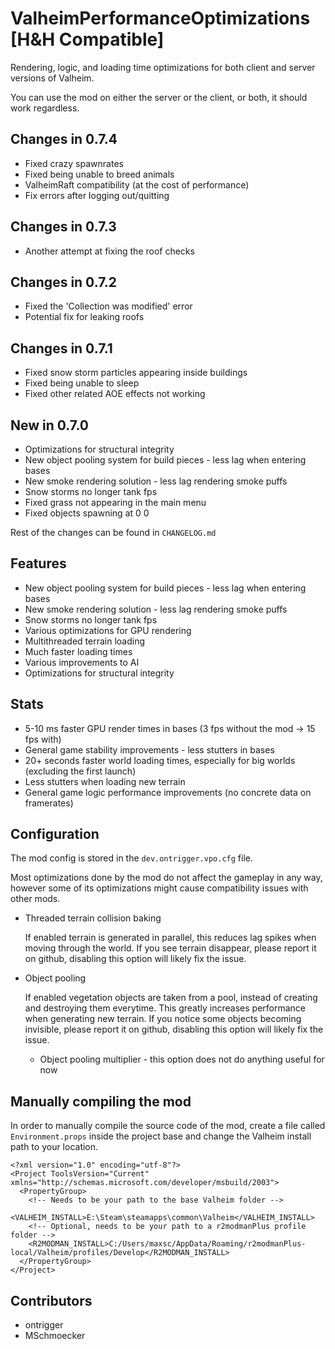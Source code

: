 # ValheimPerformanceOptimizations [H&H Compatible]

Rendering, logic, and loading time optimizations for both client and server versions of Valheim.

You can use the mod on either the server or the client, or both, it should work regardless.


## Changes in 0.7.4

* Fixed crazy spawnrates
* Fixed being unable to breed animals
* ValheimRaft compatibility (at the cost of performance)
* Fix errors after logging out/quitting

## Changes in 0.7.3

* Another attempt at fixing the roof checks

## Changes in 0.7.2

* Fixed the 'Collection was modified' error
* Potential fix for leaking roofs

## Changes in 0.7.1

* Fixed snow storm particles appearing inside buildings
* Fixed being unable to sleep
* Fixed other related AOE effects not working

## New in 0.7.0

* Optimizations for structural integrity
* New object pooling system for build pieces - less lag when entering bases
* New smoke rendering solution - less lag rendering smoke puffs
* Snow storms no longer tank fps
* Fixed grass not appearing in the main menu
* Fixed objects spawning at 0 0

Rest of the changes can be found in `CHANGELOG.md`

## Features

* New object pooling system for build pieces - less lag when entering bases
* New smoke rendering solution - less lag rendering smoke puffs
* Snow storms no longer tank fps
* Various optimizations for GPU rendering
* Multithreaded terrain loading
* Much faster loading times
* Various improvements to AI
* Optimizations for structural integrity

## Stats

* 5-10 ms faster GPU render times in bases (3 fps without the mod -> 15 fps with)
* General game stability improvements - less stutters in bases
* 20+ seconds faster world loading times, especially for big worlds (excluding the first launch)
* Less stutters when loading new terrain  
* General game logic performance improvements (no concrete data on framerates)

## Configuration

The mod config is stored in the `dev.ontrigger.vpo.cfg` file.

Most optimizations done by the mod do not affect the gameplay in any way, 
however some of its optimizations might cause compatibility issues with other mods.

* Threaded terrain collision baking

  If enabled terrain is generated in parallel, this reduces lag spikes when moving through the world. If you see terrain disappear, please report it on github, disabling this option will likely fix the issue.

* Object pooling

  If enabled vegetation objects are taken from a pool, instead of creating and destroying them everytime. This greatly increases performance when generating new terrain. If you notice some objects becoming invisible, please report it on github, disabling this option will likely fix the issue.

  * Object pooling multiplier - this option does not do anything useful for now

## Manually compiling the mod

In order to manually compile the source code of the mod, 
create a file called `Environment.props` inside the project base and change the Valheim install path to your location.

```
<?xml version="1.0" encoding="utf-8"?>
<Project ToolsVersion="Current" xmlns="http://schemas.microsoft.com/developer/msbuild/2003">
  <PropertyGroup>
    <!-- Needs to be your path to the base Valheim folder -->
    <VALHEIM_INSTALL>E:\Steam\steamapps\common\Valheim</VALHEIM_INSTALL>
    <!-- Optional, needs to be your path to a r2modmanPlus profile folder -->
    <R2MODMAN_INSTALL>C:/Users/maxsc/AppData/Roaming/r2modmanPlus-local/Valheim/profiles/Develop</R2MODMAN_INSTALL>
  </PropertyGroup>
</Project>
```

## Contributors

* ontrigger
* MSchmoecker
